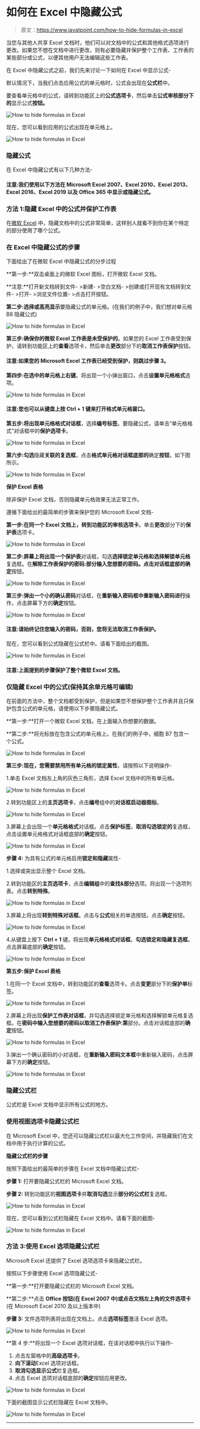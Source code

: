 # 如何在 Excel 中隐藏公式

> 原文：<https://www.javatpoint.com/how-to-hide-formulas-in-excel>

当您与其他人共享 Excel 文档时，他们可以对文档中的公式和其他格式选项进行更改。如果您不想在文档中进行更改，则有必要隐藏并保护整个工作表、工作表的某些部分或公式，以便其他用户无法编辑这些工作表。

在 Excel 中隐藏公式之前，我们先来讨论一下如何在 Excel 中显示公式-

默认情况下，当我们点击应用公式的单元格时，公式会出现在**公式栏**中。

要查看单元格中的公式，请转到功能区上的**公式选项卡**，然后单击**公式审核部分下的**显示公式**按钮。**

![How to hide formulas in Excel](img/30c9b75f8a235d09695b52a7e75d233b.png)

现在，您可以看到应用的公式出现在单元格上。

![How to hide formulas in Excel](img/e871dcf54a0063aa1d8a66a0772570ab.png)

### 隐藏公式

在 Excel 中隐藏公式有以下几种方法-

#### 注意:我们使用以下方法在 Microsoft Excel 2007、Excel 2010、Excel 2013、Excel 2016、Excel 2019 以及 Office 365 中显示或隐藏公式。

### 方法 1:隐藏 Excel 中的公式并保护工作表

在[微软 Excel](https://www.javatpoint.com/excel-tutorial) 中，隐藏文档中的公式非常简单，这样别人就看不到你在某个特定的部分使用了哪个公式。

### 在 Excel 中隐藏公式的步骤

下面给出了在微软 Excel 中隐藏公式的分步过程

**第一步:**双击桌面上的微软 Excel 图标，打开微软 Excel 文档。

**注意:**打开新文档转到文件- >新建- >空白文档- >创建或打开现有文档转到文件- >打开- >浏览文件位置- >点击打开按钮。

**第二步:选择或高亮显示**要隐藏公式的单元格。(在我们的例子中，我们想对单元格 B8 隐藏公式)

![How to hide formulas in Excel](img/6d2b0dc35f57ef38d0be005e114cf13b.png)

**第三步:**确保你的微软 Excel 工作表是**未受保护的**。如果您的 Excel 工作表受到保护，请转到功能区上的**查看**选项卡，然后单击**更改**部分下的**取消工作表保护**按钮。

#### 注意:如果您的 Microsoft Excel 工作表已经受到保护，则跳过步骤 3。

**第四步:在选中的单元格上右键**。将出现一个小弹出窗口，点击**设置单元格格式**选项。

![How to hide formulas in Excel](img/3d7aea6b242939b57c5bd4ebb5bbdc3f.png)

#### 注意:您也可以从键盘上按 Ctrl + 1 键来打开格式单元格窗口。

**第五步:**将出现**单元格格式对话框**，选择**编号标签**。要隐藏公式，请单击“单元格格式”对话框中的**保护选项卡**。

![How to hide formulas in Excel](img/3efd18d1b8f7e6ef6ab531bfa32cc01c.png)

**第六步:勾选**隐藏**关联的复选框**，点击**格式单元格对话框底部的**确定**按钮**，如下图所示。

![How to hide formulas in Excel](img/2098e326fe6e07cdf72b3904e4c4f58e.png)

**保护 Excel 表格**

除非保护 Excel 文档，否则隐藏单元格效果无法正常工作。

遵循下面给出的最简单的步骤来保护您的 Microsoft Excel 文档-

**第一步:**在同一个 Excel 文档上，转到功能区的**审核选项卡**。单击**更改**部分下的**保护表**选项卡。

![How to hide formulas in Excel](img/59d2723aa3356a9f6a328a5aa43d65b8.png)

**第二步:**屏幕上将出现一个**保护表**对话框，勾选**选择锁定单元格和选择解锁单元格**复选框。在**解除工作表保护的密码:**部分输入您想要的密码。点击对话框底部的**确定**按钮。

![How to hide formulas in Excel](img/25e84be9c228dce4c9b9971488a59a86.png)

**第三步:**弹出一个小的**确认密码**对话框，在**重新输入密码框中重新输入密码进行**操作，点击屏幕下方的**确定**按钮。

![How to hide formulas in Excel](img/4ed78356a4d3be94874915001e8aa526.png)

#### 注意:请始终记住您输入的密码，否则，您将无法取消工作表保护。

现在，您可以看到公式隐藏在公式栏中。请看下面给出的截图。

![How to hide formulas in Excel](img/17b2dec109e03ac0eeb31050aa95d47e.png)

#### 注意:上面提到的步骤保护了整个微软 Excel 文档。

### 仅隐藏 Excel 中的公式(保持其余单元格可编辑)

在前面的方法中，整个文档都受到保护，但是如果您不想保护整个工作表并且只保护包含公式的单元格，请使用以下步骤隐藏公式。

**第一步:**打开一个微软 Excel 文档，在上面输入你想要的数据。

**第二步:**将光标放在包含公式的单元格上。在我们的例子中，细胞 B7 包含一个公式。

![How to hide formulas in Excel](img/eb76a6bb39a4db325d5b67ae4fcaf54a.png)

**第三步:**现在，您需要禁用所有单元格的**锁定属性**，请按照以下说明操作-

1.单击 Excel 文档左上角的灰色三角形，选择 Excel 文档中的所有单元格。

![How to hide formulas in Excel](img/adf34b2883a8a61e1b7ada07f156c8e2.png)

2.转到功能区上的**主页选项卡**，点击**编号**组中的**对话框启动器图标**。

![How to hide formulas in Excel](img/e4f98841cc52e39124eb599a14126ea7.png)

3.屏幕上会出现一个**单元格格式**对话框。点击**保护标签**。**取消勾选锁定的**复选框，点击设置单元格格式对话框底部的**确定**按钮。

![How to hide formulas in Excel](img/4acbbead0cdeddbf7c3c20b2ebc93f0c.png)

**步骤 4:** 为具有公式的单元格启用**锁定和隐藏**属性-

1.选择或突出显示整个 Excel 文档。

2.转到功能区的**主页选项卡**，点击**编辑组**中的**查找&部分**选项。将出现一个选项列表。点击**转到特殊**。

![How to hide formulas in Excel](img/345fcf3753c6795266113c396f81739a.png)

3.屏幕上将出现**转到特殊对话框**。点击与**公式**相关的单选按钮。点击**确定**按钮。

![How to hide formulas in Excel](img/3ec4d409c2c743a38523517a5f481e7d.png)

4.从键盘上按下 **Ctrl + 1** 键。将出现**单元格格式对话框**。**勾选锁定和隐藏复选框**。点击屏幕底部的**确定**按钮。

![How to hide formulas in Excel](img/d5eb34254a263c24c3163064b9630eb9.png)

**第五步:保护 Excel 表格**

1.在同一个 Excel 文档中，转到功能区的**查看**选项卡。点击**变更**部分下的**保护单**标签。

![How to hide formulas in Excel](img/dd2a8071b65c19c0fc99582cf07944f2.png)

2.屏幕上将出现**保护工作表对话框**，并勾选选择锁定单元格和选择解锁单元格复选框。在**密码中输入您想要的密码以取消工作表保护:第**部分。点击对话框底部的**确定**按钮。

![How to hide formulas in Excel](img/551aedd161ebae219f149102a8edd9bb.png)

3.弹出一个确认密码的小对话框，在**重新输入密码文本框**中重新输入密码，点击屏幕下方的**确定**按钮。

![How to hide formulas in Excel](img/2b00e8f251c7839aa45e15ced1e06e3d.png)

### 隐藏公式栏

公式栏是 Excel 文档中显示所有公式的地方。

### **使用视图选项卡**隐藏公式栏

在 Microsoft Excel 中，您还可以隐藏公式栏以最大化工作空间，并隐藏我们在文档中用于执行计算的公式。

**隐藏公式栏的步骤**

按照下面给出的最简单的步骤在 Excel 文档中隐藏公式栏-

**步骤 1:** 打开要隐藏公式栏的 Microsoft Excel 文档。

**步骤 2:** 转到功能区的**视图选项卡**并**取消勾选**显示**部分的公式栏**复选框。

![How to hide formulas in Excel](img/44082bd060bcefc74d9f6077ea09bc4c.png)

现在，您可以看到公式栏隐藏在 Excel 文档中。请看下面的截图-

![How to hide formulas in Excel](img/8bd5d33877ffd0af84bea903fe5cb093.png)

### 方法 3:使用 Excel 选项隐藏公式栏

Microsoft Excel 还提供了 Excel 选项选项卡来隐藏公式栏。

按照以下步骤使用 Excel 选项隐藏公式-

**第一步:**打开要隐藏公式栏的 Microsoft Excel 文档。

**第二步:**点击 **Office 按钮(在 Excel 2007 中)**或点击文档左上角的**文件选项卡**(在 Microsoft Excel 2010 及以上版本中)

**步骤 3:** 文件选项列表将出现在文档上。点击**选项标签**激活 Excel 选项。

![How to hide formulas in Excel](img/2fab595cfc88752ebb1e1f810565c5a2.png)

**第 4 步:**将出现一个 Excel 选项对话框，在该对话框中执行以下操作-

1.  点击左窗格中的**高级选项卡**。
2.  **向下滚动**Excel 选项对话框。
3.  **取消勾选显示公式**栏复选框。
4.  点击 Excel 选项对话框底部的**确定**按钮应用更改。

![How to hide formulas in Excel](img/ece26827ae0383ae336f4bc1ad9a56cc.png)

下面的截图显示公式栏隐藏在 Excel 文档中。

![How to hide formulas in Excel](img/e2cc722b3a51d9280782c0b396e070ec.png)

* * *